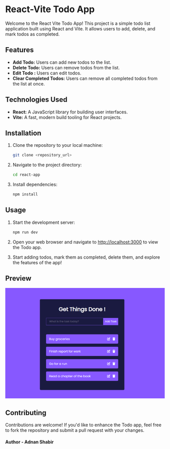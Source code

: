 # React-Vite Todo App

Welcome to the React Vite Todo App! This project is a simple todo list application built using React and Vite. It allows users to add, delete, and mark todos as completed.

## Features

- **Add Todo:** Users can add new todos to the list.
- **Delete Todo:** Users can remove todos from the list.
- **Edit Todo :** Users can edit todos.
- **Clear Completed Todos:** Users can remove all completed todos from the list at once.

## Technologies Used

- **React:** A JavaScript library for building user interfaces.
- **Vite:** A fast, modern build tooling for React projects.

## Installation

1. Clone the repository to your local machine:

   ```bash
   git clone <repository_url>
   ```

2. Navigate to the project directory:

   ```bash
   cd react-app
   ```

3. Install dependencies:

   ```bash
   npm install
   ```

## Usage

1. Start the development server:

   ```bash
   npm run dev
   ```

2. Open your web browser and navigate to [http://localhost:3000](http://localhost:3000) to view the Todo app.

3. Start adding todos, mark them as completed, delete them, and explore the features of the app!

## Preview

![Todo App Preview](todoapp.png)

## Contributing

Contributions are welcome! If you'd like to enhance the Todo app, feel free to fork the repository and submit a pull request with your changes.

#### Author - Adnan Shabir
